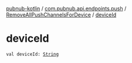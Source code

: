 [pubnub-kotlin](../../index.md) / [com.pubnub.api.endpoints.push](../index.md) / [RemoveAllPushChannelsForDevice](index.md) / [deviceId](./device-id.md)

# deviceId

`val deviceId: `[`String`](https://kotlinlang.org/api/latest/jvm/stdlib/kotlin/-string/index.html)